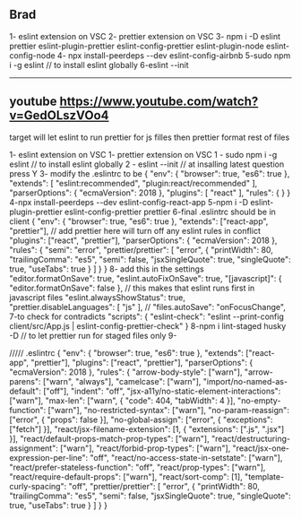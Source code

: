 ## Brad

1- eslint extension on VSC
2- prettier extension on VSC
3- npm i -D eslint prettier eslint-plugin-prettier eslint-config-prettier eslint-plugin-node eslint-config-node
4- npx install-peerdeps --dev eslint-config-airbnb
5-sudo npm i -g eslint // to install eslint globally
6-eslint --init

---

## youtube https://www.youtube.com/watch?v=GedOLszVOo4

target will let eslint to run prettier for js filles then prettier format rest of files

1- eslint extension on VSC
1- prettier extension on VSC
1 - sudo npm i -g eslint // to install eslint globally
2 - eslint --init // at insalling latest question press Y
3- modify the .eslintrc to be
{
"env": {
"browser": true,
"es6": true
},
"extends": [
"eslint:recommended",
"plugin:react/recommended"
],
"parserOptions": {
"ecmaVersion": 2018
},
"plugins": [
"react"
],
"rules": {
}
}
4-npx install-peerdeps --dev eslint-config-react-app
5-npm i -D eslint-plugin-prettier eslint-config-prettier prettier
6-final .eslintrc should be in client
{
"env": {
"browser": true,
"es6": true
},
"extends": ["react-app", "prettier"], // add prettier here will turn off any eslint rules in conflict
"plugins": ["react", "prettier"],
"parserOptions": {
"ecmaVersion": 2018
},
"rules": {
"semi": "error",
"prettier/prettier": [
"error",
{
"printWidth": 80,
"trailingComma": "es5",
"semi": false,
"jsxSingleQuote": true,
"singleQuote": true,
"useTabs": true
}
]
}
}
8- add this in the settings
"editor.formatOnSave": true,
"eslint.autoFixOnSave": true,
"[javascript]": {
"editor.formatOnSave": false
}, // this makes that eslint runs first in javascript files
"eslint.alwaysShowStatus": true,
"prettier.disableLanguages": [
"js"
],
// "files.autoSave": "onFocusChange",
7-to check for contradicts
"scripts": {
"eslint-check": "eslint --print-config client/src/App.js | eslint-config-prettier-check"
}
8-npm i lint-staged husky -D // to let prettier run for staged files only
9-

///// .eslintrc
{
"env": {
"browser": true,
"es6": true
},
"extends": ["react-app", "prettier"],
"plugins": ["react", "prettier"],
"parserOptions": {
"ecmaVersion": 2018
},
"rules": {
"arrow-body-style": ["warn"],
"arrow-parens": ["warn", "always"],
"camelcase": ["warn"],
"import/no-named-as-default": ["off"],
"indent": "off",
"jsx-a11y/no-static-element-interactions": ["warn"],
"max-len": ["warn", { "code": 404, "tabWidth": 4 }],
"no-empty-function": ["warn"],
"no-restricted-syntax": ["warn"],
"no-param-reassign": ["error", { "props": false }],
"no-global-assign": ["error", { "exceptions": ["fetch"] }],
"react/jsx-filename-extension": [1, { "extensions": [".js", ".jsx"] }],
"react/default-props-match-prop-types": ["warn"],
"react/destructuring-assignment": ["warn"],
"react/forbid-prop-types": ["warn"],
"react/jsx-one-expression-per-line": "off",
"react/no-access-state-in-setstate": ["warn"],
"react/prefer-stateless-function": "off",
"react/prop-types": ["warn"],
"react/require-default-props": ["warn"],
"react/sort-comp": [1],
"template-curly-spacing": "off",
"prettier/prettier": [
"error",
{
"printWidth": 80,
"trailingComma": "es5",
"semi": false,
"jsxSingleQuote": true,
"singleQuote": true,
"useTabs": true
}
]
}
}
